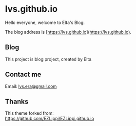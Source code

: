 # lvs.github.io


Hello everyone, welcome to Elta's Blog.

The blog address is [https://lvs.github.io](https://lvs.github.io).
## Blog

This project is blog project, created by Elta.

## Contact me
Email: lvs.era@gmail.com

## Thanks
This theme forked from:  
https://github.com/EZLippi/EZLippi.github.io
